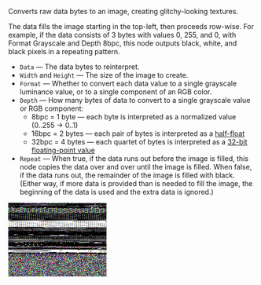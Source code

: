 Converts raw data bytes to an image, creating glitchy-looking textures.

The data fills the image starting in the top-left, then proceeds row-wise.  For example, if the data consists of 3 bytes with values 0, 255, and 0, with Format Grayscale and Depth 8bpc, this node outputs black, white, and black pixels in a repeating pattern.

   - `Data` — The data bytes to reinterpret.
   - `Width` and `Height` — The size of the image to create.
   - `Format` — Whether to convert each data value to a single grayscale luminance value, or to a single component of an RGB color.
   - `Depth` — How many bytes of data to convert to a single grayscale value or RGB component:
      - 8bpc = 1 byte — each byte is interpreted as a normalized value (0..255 -> 0..1)
      - 16bpc = 2 bytes — each pair of bytes is interpreted as a [half-float](https://en.wikipedia.org/wiki/Half-precision_floating-point_format#IEEE_754_half-precision_binary_floating-point_format:_binary16)
      - 32bpc = 4 bytes — each quartet of bytes is interpreted as a [32-bit floating-point value](https://en.wikipedia.org/wiki/Floating-point_arithmetic#Internal_representation)
   - `Repeat` — When true, if the data runs out before the image is filled, this node copies the data over and over until the image is filled.  When false, if the data runs out, the remainder of the image is filled with black.  (Either way, if more data is provided than is needed to fill the image, the beginning of the data is used and the extra data is ignored.)

![](interpretData.png)
